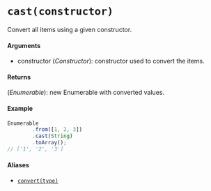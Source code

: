 # `cast(constructor)`

Convert all items using a given constructor.

#### Arguments

- constructor (*Constructor*): constructor used to convert the items.

#### Returns

(*Enumerable*): new Enumerable with converted values.

#### Example

```js
Enumerable
        .from([1, 2, 3])
        .cast(String)
        .toArray();
// ['1', '2', '3']
```

#### Aliases

- [`convert(type)`](../Others/Convert.md)
